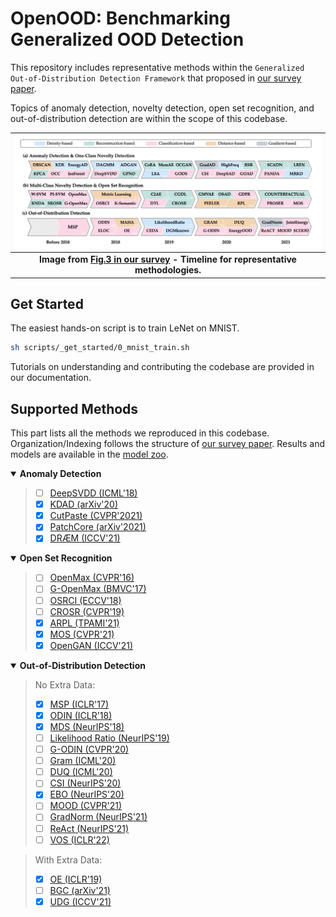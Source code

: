 # OpenOOD: Benchmarking Generalized OOD Detection

This repository includes representative methods within the `Generalized Out-of-Distribution Detection Framework` that proposed
in [our survey paper](https://arxiv.org/abs/2110.11334).

Topics of anomaly detection, novelty detection, open set recognition,
and out-of-distribution detection
are within the scope of this codebase.

| ![timeline.jpg](assets/timeline.jpg) |
|:--:|
| <b>Image from [Fig.3 in our survey](https://arxiv.org/abs/2110.11334) - Timeline for representative methodologies.</b>|


## Get Started

The easiest hands-on script is to train LeNet on MNIST.
```bash
sh scripts/_get_started/0_mnist_train.sh
```
Tutorials on understanding and contributing the codebase are provided in our documentation.

## Supported Methods
This part lists all the methods we reproduced in this codebase.
Organization/Indexing follows the structure of [our survey paper](https://arxiv.org/abs/2110.11334).
Results and models are available in the [model zoo](docs/model_zoo.md).


<details open>
<summary><b>Anomaly Detection</b></summary>

> - [ ] [DeepSVDD (ICML'18)](https://github.com/lukasruff/Deep-SVDD-PyTorch)
> - [x] [KDAD (arXiv'20)]()
> - [x] [CutPaste (CVPR'2021)]()
> - [x] [PatchCore (arXiv'2021)]()
> - [x] [DRÆM (ICCV'21)]()
</details>


<details open>
<summary><b>Open Set Recognition</b></summary>

> - [ ] [OpenMax (CVPR'16)](https://github.com/13952522076/Open-Set-Recognition)
> - [ ] [G-OpenMax (BMVC'17)](https://github.com/lwneal/counterfactual-open-set/blob/master/generativeopenset/gen_openmax.py)
> - [ ] [OSRCI (ECCV'18)](https://github.com/lwneal/counterfactual-open-set/)
> - [ ] [CROSR (CVPR'19)](https://nae-lab.org/~rei/research/crosr/)
> - [x] [ARPL (TPAMI'21)](https://github.com/iCGY96/ARPL)
> - [x] [MOS (CVPR'21)](https://github.com/deeplearning-wisc/large_scale_ood)
> - [x] [OpenGAN (ICCV'21)](https://github.com/aimerykong/OpenGAN/tree/main/utils)
</details>


<details open>
<summary><b>Out-of-Distribution Detection</b></summary>

> No Extra Data:
> - [x] [MSP (ICLR'17)]()
> - [x] [ODIN (ICLR'18)]()
> - [x] [MDS (NeurIPS'18)]()
> - [ ] [Likelihood Ratio (NeurIPS'19)](https://github.com/google-research/google-research/tree/master/genomics_ood)
> - [ ] [G-ODIN (CVPR'20)](https://github.com/guyera/Generalized-ODIN-Implementation)
> - [ ] [Gram (ICML'20)](https://github.com/VectorInstitute/gram-ood-detection)
> - [ ] [DUQ (ICML'20)](https://github.com/y0ast/deterministic-uncertainty-quantification)
> - [ ] [CSI (NeurIPS'20)](https://github.com/alinlab/CSI)
> - [x] [EBO (NeurIPS'20)]()
> - [ ] [MOOD (CVPR'21)](https://github.com/deeplearning-wisc/MOOD)
> - [ ] [GradNorm (NeurIPS'21)](https://github.com/deeplearning-wisc/gradnorm_ood)
> - [ ] [ReAct (NeurIPS'21)](https://github.com/deeplearning-wisc/react)
> - [ ] [VOS (ICLR'22)](https://github.com/deeplearning-wisc/vos)

> With Extra Data:
> - [x] [OE (ICLR'19)]()
> - [ ] [BGC (arXiv'21)]()
> - [x] [UDG (ICCV'21)]()
</details>
